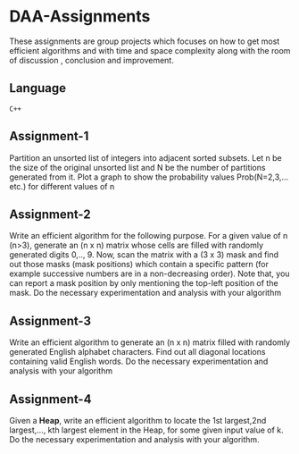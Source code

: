 # DAA-Assignments

These assignments are group projects which focuses on how to get most efficient algorithms and with time and space complexity along with the room of discussion , conclusion and improvement.

## Language
```
C++
```

## Assignment-1

Partition an unsorted list of integers into adjacent sorted subsets. Let n be the size of the original unsorted list and N be the number of partitions generated from it. Plot a graph to show the probability values Prob(N=2,3,... etc.) for different values of n

## Assignment-2

Write an efficient algorithm for the following purpose. For a given value of n (n>3), generate an (n x n) matrix whose cells are filled with randomly generated digits 0,.., 9. Now, scan the matrix with a (3 x 3) mask and find out those masks (mask positions) which contain a specific pattern (for example successive numbers are in a non-decreasing order). Note that, you can report a mask position by only mentioning the top-left position of the mask. Do the necessary experimentation and analysis with your algorithm

## Assignment-3

Write an efficient algorithm to generate an (n x n) matrix filled with randomly generated English alphabet characters. Find out all diagonal locations containing valid English words. Do the necessary experimentation and analysis with your algorithm

## Assignment-4

Given a **Heap**, write an efficient algorithm to locate the 1st largest,2nd largest,..., kth largest element in the Heap, for some given input value of k. Do the necessary experimentation and analysis with your algorithm.






